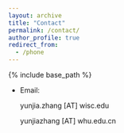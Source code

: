 ```yaml
---
layout: archive
title: "Contact"
permalink: /contact/
author_profile: true
redirect_from:
  - /phone
---
```


{% include base_path %}

* Email:   
  
  yunjia.zhang [AT] wisc.edu 
  
  
  yunjiazhang [AT] whu.edu.cn
  
